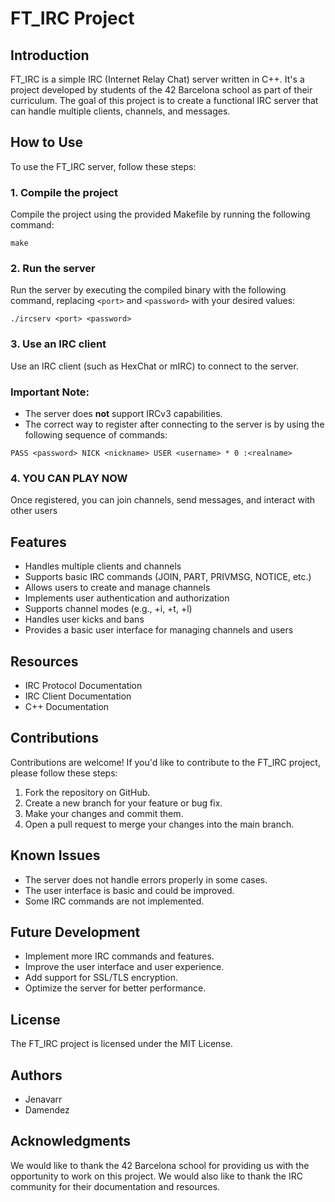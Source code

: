 # FT_IRC Project

## Introduction

FT_IRC is a simple IRC (Internet Relay Chat) server written in C++. It's a project developed by students of the 42 Barcelona school as part of their curriculum. The goal of this project is to create a functional IRC server that can handle multiple clients, channels, and messages.

## How to Use

To use the FT_IRC server, follow these steps:

### 1.  Compile the project
Compile the project using the provided Makefile by running the following command:
```
make
```

### 2. Run the server
Run the server by executing the compiled binary with the following command, replacing `<port>` and `<password>` with your desired values:
```
./ircserv <port> <password>
```

### 3. Use an IRC client
Use an IRC client (such as HexChat or mIRC) to connect to the server.

### Important Note:

- The server does **not** support IRCv3 capabilities.
- The correct way to register after connecting to the server is by using the following sequence of commands:
```
PASS <password> NICK <nickname> USER <username> * 0 :<realname>
```

### 4. YOU CAN PLAY NOW
Once registered, you can join channels, send messages, and interact with other users

## Features

- Handles multiple clients and channels
- Supports basic IRC commands (JOIN, PART, PRIVMSG, NOTICE, etc.)
- Allows users to create and manage channels
- Implements user authentication and authorization
- Supports channel modes (e.g., +i, +t, +l)
- Handles user kicks and bans
- Provides a basic user interface for managing channels and users

## Resources

- IRC Protocol Documentation
- IRC Client Documentation
- C++ Documentation

## Contributions

Contributions are welcome! If you'd like to contribute to the FT_IRC project, please follow these steps:

1. Fork the repository on GitHub.
2. Create a new branch for your feature or bug fix.
3. Make your changes and commit them.
4. Open a pull request to merge your changes into the main branch.

## Known Issues

- The server does not handle errors properly in some cases.
- The user interface is basic and could be improved.
- Some IRC commands are not implemented.

## Future Development

- Implement more IRC commands and features.
- Improve the user interface and user experience.
- Add support for SSL/TLS encryption.
- Optimize the server for better performance.

## License

The FT_IRC project is licensed under the MIT License.

## Authors

- Jenavarr
- Damendez

## Acknowledgments

We would like to thank the 42 Barcelona school for providing us with the opportunity to work on this project. We would also like to thank the IRC community for their documentation and resources.
